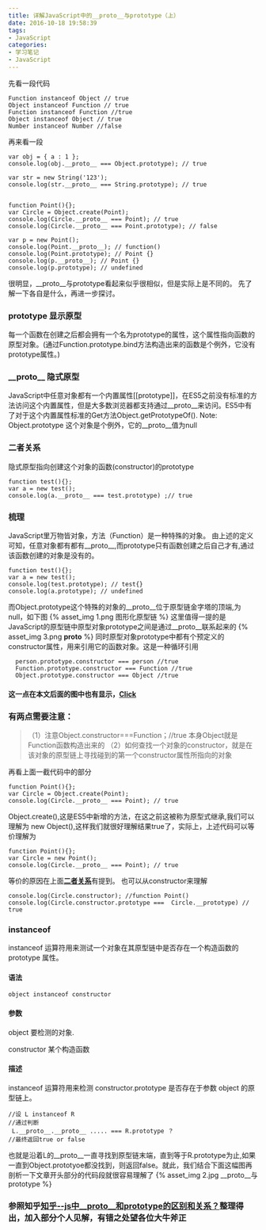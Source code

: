 ```yaml
---
title: 详解JavaScript中的__proto__与prototype（上）
date: 2016-10-18 19:58:39
tags:
- JavaScript
categories:
- 学习笔记
- JavaScript
---
```


先看一段代码
```
Function instanceof Object // true 
Object instanceof Function // true 
Function instanceof Function //true 
Object instanceof Object // true 
Number instanceof Number //false

```
<!-- more -->
再来看一段
```
var obj = { a : 1 }; 
console.log(obj.__proto__ === Object.prototype); // true 

var str = new String('123'); 
console.log(str.__proto__ === String.prototype); // true 


function Point(){}; 
var Circle = Object.create(Point); 
console.log(Circle.__proto__ === Point); // true 
console.log(Circle.__proto__ === Point.prototype); // false 

var p = new Point(); 
console.log(Point.__proto__); // function() 
console.log(Point.prototype); // Point {} 
console.log(p.__proto__); // Point {} 
console.log(p.prototype); // undefined
```

很明显，\_\_proto\_\_与prototype看起来似乎很相似，但是实际上是不同的。
先了解一下各自是什么，再进一步探讨。
### prototype 显示原型
每一个函数在创建之后都会拥有一个名为prototype的属性，这个属性指向函数的原型对象。(通过Function.prototype.bind方法构造出来的函数是个例外，它没有prototype属性。)

### \_\_proto\_\_ 隐式原型
JavaScript中任意对象都有一个内置属性[[prototype]]，在ES5之前没有标准的方法访问这个内置属性，但是大多数浏览器都支持通过__proto__来访问。ES5中有了对于这个内置属性标准的Get方法Object.getPrototypeOf().
Note: Object.prototype 这个对象是个例外，它的\_\_proto\_\_值为null 

### <span id="two_rel">二者关系</span>
隐式原型指向创建这个对象的函数(constructor)的prototype
```
function test(){};
var a = new test();
console.log(a.__proto__ === test.prototype) ;// true
```


### 梳理
JavaScript里万物皆对象，方法（Function）是一种特殊的对象。
由上述的定义可知，任意对象都有都有\_\_proto\_\_,而prototype只有函数创建之后自己才有,通过该函数创建的对象是没有的。
```
function test(){};
var a = new test();
console.log(test.prototype); // test{}
console.log(a.prototype); // undefined
```

而Object.prototype这个特殊的对象的\_\_proto\_\_位于原型链金字塔的顶端,为null，如下图
{% asset_img 1.png 图形化原型链 %}
这里值得一提的是JavaScript的原型链中原型对象prototype之间是通过\_\_proto\_\_联系起来的
{% asset_img 3.png __proto__ %}
同时原型对象prototype中都有个预定义的constructor属性，用来引用它的函数对象。这是一种循环引用

```
  person.prototype.constructor === person //true
  Function.prototype.constructor === Function //true
  Object.prototype.constructor === Object //true
```
#### 这一点在本文后面的图中也有显示，<a href = "#last_pic">Click</a>
### 有两点需要注意：
> （1）注意Object.constructor===Function；//true 本身Object就是Function函数构造出来的
> （2）如何查找一个对象的constructor，就是在该对象的原型链上寻找碰到的第一个constructor属性所指向的对象

再看上面一截代码中的部分
```
function Point(){}; 
var Circle = Object.create(Point); 
console.log(Circle.__proto__ === Point); // true 
```
Object.create(),这是ES5中新增的方法，在这之前这被称为原型式继承,我们可以理解为 new Object(),这样我们就很好理解结果true了，实际上，上述代码可以等价理解为
```
function Point(){};
var Circle = new Point();
console.log(Circle.__proto__ === Point); // true 
```
等价的原因在上面<a href="#two_rel"><strong>二者关系</strong></a>有提到。
也可以从constructor来理解
```
console.log(Circle.constructor); //function Point()
console.log(Circle.constructor.prototype ===  Circle.__prototype) // true
```

### instanceof
instanceof 运算符用来测试一个对象在其原型链中是否存在一个构造函数的 prototype 属性。
#### 语法
```
object instanceof constructor
```

#### 参数

object
    要检测的对象.

constructor
    某个构造函数

#### 描述

instanceof 运算符用来检测 constructor.prototype 是否存在于参数 object 的原型链上。

```
//设 L instanceof R 
//通过判断
 L.__proto__.__proto__ ..... === R.prototype ？
//最终返回true or false
```

也就是沿着L的\_\_proto\_\_一直寻找到原型链末端，直到等于R.prototype为止,如果一直到Object.prototyoe都没找到，则返回false。就此，我们结合下面这幅图再剖析一下文章开头部分的代码段就很容易理解了
<span id="last_pic"></span>
{% asset_img 2.jpg __proto__与prototype %}

### 参照知乎[知乎--js中__proto__和prototype的区别和关系？](http://www.zhihu.com/question/34183746)整理得出，加入部分个人见解，有错之处望各位大牛斧正







